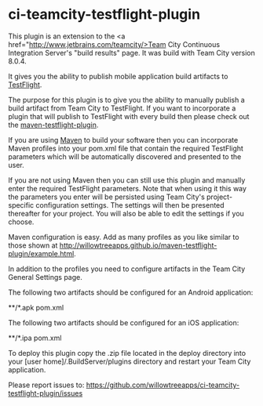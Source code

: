 ci-teamcity-testflight-plugin
=============================

This plugin is an extension to the <a href="http://www.jetbrains.com/teamcity/>Team City Continuous Integration Server's</a> "build results" page.  It was build with Team City version 8.0.4.

It gives you the ability to publish mobile application build artifacts to <a href="https://testflightapp.com">TestFlight</a>.

The purpose for this plugin is to give you the ability to manually publish a build artifact from Team City to TestFlight.  If you want to incorporate a plugin that will publish to TestFlight with every build then please check out the <a href="http://willowtreeapps.github.io/maven-testflight-plugin/index.html">maven-testflight-plugin</a>.

If you are using <a href="http://maven.apache.org/">Maven</a> to build your software then you can incorporate Maven profiles into your pom.xml file that contain the required TestFlight parameters which will be automatically discovered and presented to the user.

If you are not using Maven then you can still use this plugin and manually enter the required TestFlight parameters.  Note that when using it this way the parameters you enter will be persisted using Team City's project-specific configuration settings.  The settings will then be presented thereafter for your project.  You will also be able to edit the settings if you choose.

Maven configuration is easy.  Add as many profiles as you like similar to those shown at <a href="http://willowtreeapps.github.io/maven-testflight-plugin/example.html">http://willowtreeapps.github.io/maven-testflight-plugin/example.html</a>.

In addition to the profiles you need to configure artifacts in the Team City General Settings page.

The following two artifacts should be configured for an Android application:

**/*.apk
pom.xml

The following two artifacts should be configured for an iOS application:

**/*.ipa
pom.xml

To deploy this plugin copy the .zip file located in the deploy directory into your [user home]/.BuildServer/plugins directory and restart your Team City application.

Please report issues to:  https://github.com/willowtreeapps/ci-teamcity-testflight-plugin/issues